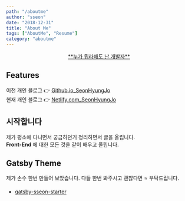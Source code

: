 ```yaml
---
path: "/aboutme"
author: "sseon"
date: "2018-12-31"
title: "About Me"
tags: ["AboutMe", "Resume"]
category: "aboutme"
---
```


<center>
    <a href="https://seonhyung.netlify.com"> **누가 뭐라해도 난 개발자** </a>
</center>

## Features

이전 개인 블로그 :point_right: [Github.io_SeonHyungJo](https://seonhyungjo.github.io/)
<br/>
현재 개인 블로그 :point_right: [Netlify.com_SeonHyungJo](https://seonhyung.netlify.com/)

## 시작합니다

제가 평소에 다니면서 궁금하던거 정리하면서 글을 올립니다. 
<br/>
**Front-End** 에 대한 모든 것을 같이 배우고 올립니다.

## Gatsby Theme

제가 손수 한번 만들어 보았습니다. 다들 한번 봐주시고 괜찮다면 :star: 부탁드립니다.

- [gatsby-sseon-starter](https://www.gatsbyjs.org/starters/SeonHyungJo/gatsby-sseon-starter/)